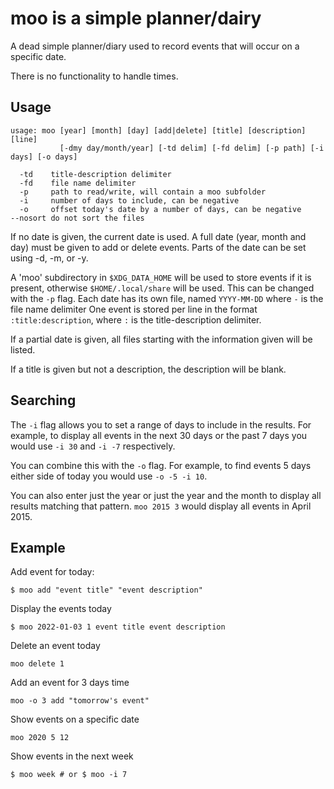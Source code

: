 # moo is a simple planner/dairy

A dead simple planner/diary used to record events that will occur on a specific
date.

There is no functionality to handle times.

## Usage

    usage: moo [year] [month] [day] [add|delete] [title] [description] [line]
               [-dmy day/month/year] [-td delim] [-fd delim] [-p path] [-i days] [-o days]

      -td    title-description delimiter
      -fd    file name delimiter
      -p     path to read/write, will contain a moo subfolder
      -i     number of days to include, can be negative
      -o     offset today's date by a number of days, can be negative
    --nosort do not sort the files

If no date is given, the current date is used. A full date (year, month and
day) must be given to add or delete events. Parts of the date can be set using
-d, -m, or -y.

A 'moo' subdirectory in `$XDG_DATA_HOME` will be used to store events if it is
present, otherwise `$HOME/.local/share` will be used. This can be changed with
the `-p` flag. Each date has its own file, named `YYYY-MM-DD` where `-` is the
file name delimiter One event is stored per line in the format
`:title:description`, where `:` is the title-description delimiter.

If a partial date is given, all files starting with the information given will
be listed.

If a title is given but not a description, the description will be blank.

## Searching

The `-i` flag allows you to set a range of days to include in the results. For
example, to display all events in the next 30 days or the past 7 days you would
use `-i 30` and `-i -7` respectively.

You can combine this with the `-o` flag. For example, to find events 5 days
either side of today you would use `-o -5 -i 10`.

You can also enter just the year or just the year and the month to display all
results matching that pattern. `moo 2015 3` would display all events in April
2015.

## Example

Add event for today:

    $ moo add "event title" "event description"

Display the events today

    $ moo 2022-01-03 1 event title event description

Delete an event today

    moo delete 1

Add an event for 3 days time

    moo -o 3 add "tomorrow's event"

Show events on a specific date

    moo 2020 5 12

Show events in the next week

    $ moo week # or $ moo -i 7
